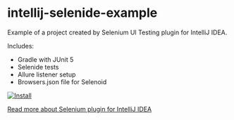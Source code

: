 # intellij-selenide-example

Example of a project created by Selenium UI Testing plugin for IntelliJ IDEA.

Includes:

- Gradle with JUnit 5
- Selenide tests
- Allure listener setup
- Browsers.json file for Selenoid

<a href="https://blog.jetbrains.com/idea/2020/03/intellij-idea-2020-1-selenium-support/"><img src="https://raw.githubusercontent.com/jreznot/intellij-selenide-example/main/img/idea-install.png" alt="Install"/></a>

[Read more about Selenium plugin for IntelliJ IDEA](https://blog.jetbrains.com/idea/2020/03/intellij-idea-2020-1-selenium-support/)